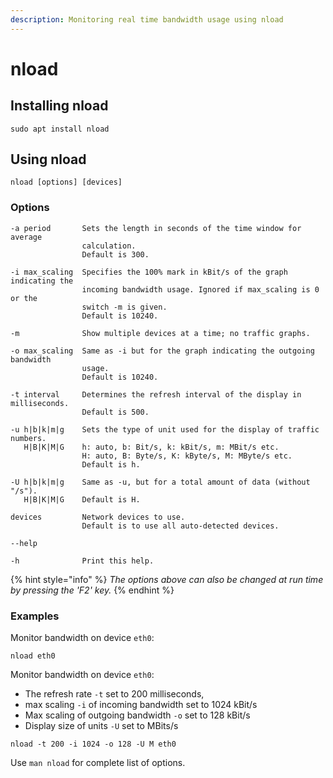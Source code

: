 ```yaml
---
description: Monitoring real time bandwidth usage using nload
---
```


# nload

## Installing nload

```
sudo apt install nload
```



## Using nload

```
nload [options] [devices]
```



### Options

```
-a period       Sets the length in seconds of the time window for average
                calculation.
                Default is 300.
                
-i max_scaling  Specifies the 100% mark in kBit/s of the graph indicating the
                incoming bandwidth usage. Ignored if max_scaling is 0 or the
                switch -m is given.
                Default is 10240.
                
-m              Show multiple devices at a time; no traffic graphs.

-o max_scaling  Same as -i but for the graph indicating the outgoing bandwidth
                usage.
                Default is 10240.
                
-t interval     Determines the refresh interval of the display in milliseconds.
                Default is 500.
                
-u h|b|k|m|g    Sets the type of unit used for the display of traffic numbers.
   H|B|K|M|G    h: auto, b: Bit/s, k: kBit/s, m: MBit/s etc.
                H: auto, B: Byte/s, K: kByte/s, M: MByte/s etc.
                Default is h.
                
-U h|b|k|m|g    Same as -u, but for a total amount of data (without "/s").
   H|B|K|M|G    Default is H.
   
devices         Network devices to use.
                Default is to use all auto-detected devices.
                
--help

-h              Print this help.
```

{% hint style="info" %}
_The options above can also be changed at run time by pressing the 'F2' key._
{% endhint %}



### Examples&#x20;

Monitor bandwidth on device `eth0`:

```
nload eth0
```



Monitor bandwidth on device `eth0`:

* The refresh rate `-t` set to 200 milliseconds,
* max scaling `-i` of incoming bandwidth set to 1024 kBit/s
* Max scaling of outgoing bandwidth `-o` set to 128 kBit/s
* Display size of units `-U` set to MBits/s&#x20;

```
nload -t 200 -i 1024 -o 128 -U M eth0
```



Use `man nload` for complete list of options.
